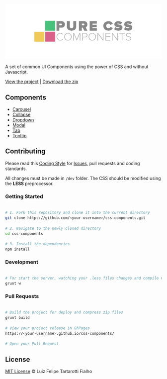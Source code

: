 ![Pure CSS Components Logo](logo-pcc.jpg "Pure CSS Components")

A set of common UI Components using the power of CSS and without Javascript.

[View the project](http://www.felipefialho.com/css-components) |
[Download the zip](http://www.felipefialho.com/css-components/build/css-components.zip)

## Components

* [Carousel](http://www.felipefialho.com/css-components/#component-carousel "Carousel")
* [Collapse](http://www.felipefialho.com/css-components/#component-collapse "Collapse")
* [Dropdown](http://www.felipefialho.com/css-components/#component-dropdown "Dropdown")
* [Modal](http://www.felipefialho.com/css-components/#component-modal "Modal")
* [Tab](http://www.felipefialho.com/css-components/#component-tab "Tab")
* [Tooltip](http://www.felipefialho.com/css-components/#component-tooltip "Tooltip")

## Contributing

Please read this [Coding Style](https://github.com/LFeh/coding-style/) for [Issues](https://github.com/LFeh/css-components/issues), pull requests and coding standards.

All changes must be made in `/dev` folder. The CSS should be modified using the **LESS** preprocessor.

### Getting Started

```bash

# 1. Fork this repository and clone it into the current directory
git clone https://github.com/<your-username>/css-components.git

# 2. Navigate to the newly cloned directory
cd css-components

# 3. Install the dependencies
npm install

```

### Development

```bash

# For start the server, watching your .less files changes and compile CSS
grunt w

```

### Pull Requests

```bash

# Build the project for deploy and compress zip files
grunt build

# View your project release in GhPages
https://<your-username>.github.io/css-components/

# Open your Pull Request

```

## License

[MIT License](http://felipefialho.mit-license.org/) © Luiz Felipe Tartarotti Fialho
